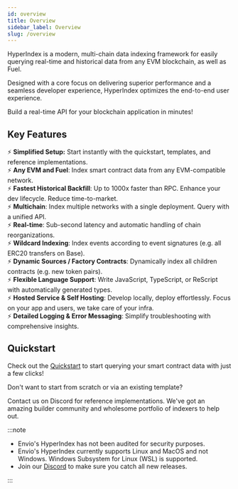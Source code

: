 ```yaml
---
id: overview
title: Overview
sidebar_label: Overview
slug: /overview
---
```


HyperIndex is a modern, multi-chain data indexing framework for easily querying real-time and historical data from any EVM blockchain, as well as Fuel.

Designed with a core focus on delivering superior performance and a seamless developer experience, HyperIndex optimizes the end-to-end user experience. 

Build a real-time API for your blockchain application in minutes!

## Key Features

:zap: **Simplified Setup:** Start instantly with the quickstart, templates, and reference implementations.  
:zap: **Any EVM and Fuel**: Index smart contract data from any EVM-compatible network.  
:zap: **Fastest Historical Backfill**: Up to 1000x faster than RPC. Enhance your dev lifecycle. Reduce time-to-market.  
:zap: **Multichain**: Index multiple networks with a single deployment. Query with a unified API.  
:zap: **Real-time**: Sub-second latency and automatic handling of chain reorganizations.   
:zap: **Wildcard Indexing**: Index events according to event signatures (e.g. all ERC20 transfers on Base).  
:zap: **Dynamic Sources / Factory Contracts**: Dynamically index all children contracts (e.g. new token pairs).    
:zap: **Flexible Language Support**: Write JavaScript, TypeScript, or ReScript with automatically generated types.  
:zap: **Hosted Service & Self Hosting**: Develop locally, deploy effortlessly. Focus on your app and users, we take care of your infra.  
:zap: **Detailed Logging & Error Messaging**: Simplify troubleshooting with comprehensive insights.  

## Quickstart

Check out the [Quickstart](./contract-import.md) to start querying your smart contract data with just a few clicks! 

Don't want to start from scratch or via an existing template?  
   
Contact us on Discord for reference implementations. We've got an amazing builder community and wholesome portfolio of indexers to help out. 

:::note

- Envio's HyperIndex has not been audited for security purposes.
- Envio's HyperIndex currently supports Linux and MacOS and not Windows. Windows Subsystem for Linux (WSL) is supported.
- Join our [Discord](https://discord.gg/Q9qt8gZ2fX) to make sure you catch all new releases.

:::
